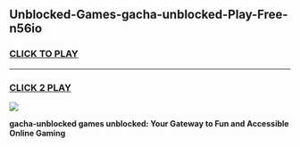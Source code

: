 
## Unblocked-Games-gacha-unblocked-Play-Free-n56io
<h3>
<a href="https://premium76.site?title=gacha-unblocked&ref=10A">CLICK TO PLAY</a></h3>
<hr>

<h3>
<a href="https://premium76.site?title=gacha-unblocked&ref=10A">CLICK 2 PLAY</a>
  
</h3>

<a href="https://premium76.site?title=gacha-unblocked&ref=10A"><img src="https://clearcache.store/games.png"></a>


**gacha-unblocked games unblocked: Your Gateway to Fun and Accessible Online Gaming**
